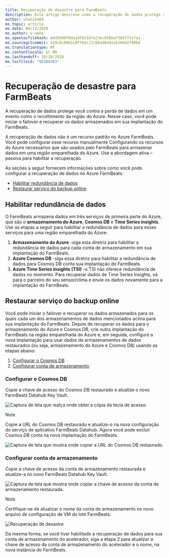 ```yaml
---
title: Recuperação de desastre para FarmBeats
description: Este artigo descreve como a recuperação de dados protege contra a perda de dados.
author: uhabiba04
ms.topic: article
ms.date: 04/13/2020
ms.author: v-umha
ms.openlocfilehash: bdd59d078da1df021b7e23ec858ba7305f72cfa1
ms.sourcegitcommit: 419c8c8061c0ff6dc12c66ad6eda1b266d2f40bd
ms.translationtype: MT
ms.contentlocale: pt-BR
ms.lasthandoff: 10/18/2020
ms.locfileid: "92164203"
---
```

# <a name="disaster-recovery-for-farmbeats"></a>Recuperação de desastre para FarmBeats

A recuperação de dados protege você contra a perda de dados em um evento como o recolhimento da região do Azure. Nesse caso, você pode iniciar o failover e recuperar os dados armazenados em sua implantação do FarmBeats.

A recuperação de dados não é um recurso padrão no Azure FarmBeats. Você pode configurar esse recurso manualmente Configurando os recursos do Azure necessários que são usados pelo FarmBeats para armazenar dados em uma região emparelhada do Azure. Use a abordagem ativa – passiva para habilitar a recuperação.

As seções a seguir fornecem informações sobre como você pode configurar a recuperação de dados no Azure FarmBeats:

- [Habilitar redundância de dados](#enable-data-redundancy)
- [Restaurar serviço do backup online](#restore-service-from-online-backup)


## <a name="enable-data-redundancy"></a>Habilitar redundância de dados

O FarmBeats armazena dados em três serviços de primeira parte do Azure, que são o **armazenamento do Azure**, **Cosmos DB** e **Time Series insights**. Use as etapas a seguir para habilitar a redundância de dados para esses serviços para uma região emparelhada do Azure:

1.  **Armazenamento do Azure** -siga esta diretriz para habilitar a redundância de dados para cada conta de armazenamento em sua implantação do FarmBeats.
2.  **Azure Cosmos DB** -siga essa diretriz para habilitar a redundância de dados para Cosmos DB conta sua implantação do FarmBeats.
3.  **Azure Time Series insights (TSI)** -o TSI não oferece redundância de dados no momento. Para recuperar dados de Time Series Insights, vá para o parceiro do seu sensor/clima e envie os dados novamente para a implantação do FarmBeats.

## <a name="restore-service-from-online-backup"></a>Restaurar serviço do backup online

Você pode iniciar o failover e recuperar os dados armazenados para os quais cada um dos armazenamentos de dados mencionados acima para sua implantação do FarmBeats. Depois de recuperar os dados para o armazenamento do Azure e Cosmos DB, crie outra implantação do FarmBeats na região emparelhada do Azure e, em seguida, configure a nova implantação para usar dados de armazenamentos de dados restaurados (ou seja, armazenamento do Azure e Cosmos DB) usando as etapas abaixo:

1. [Configurar o Cosmos DB](#configure-cosmos-db)
2. [Configurar conta de armazenamento](#configure-storage-account)


### <a name="configure-cosmos-db"></a>Configurar o Cosmos DB

Copie a chave de acesso do Cosmos DB restaurado e atualize o novo FarmBeats Datahub Key Vault.


  ![Captura de tela que realça onde obter a cópia da tecla de acesso.](./media/disaster-recovery-for-farmbeats/key-vault-secrets.png)

> [!NOTE]
> Copie a URL do Cosmos DB restaurado e atualize-o na nova configuração do serviço de aplicativo FarmBeats Datahub. Agora você pode excluir Cosmos DB conta na nova implantação do FarmBeats.

  ![Captura de tela que mostra onde copiar a URL do Cosmos DB restaurado.](./media/disaster-recovery-for-farmbeats/configuration.png)

### <a name="configure-storage-account"></a>Configurar conta de armazenamento

Copie a chave de acesso da conta de armazenamento restaurada e atualize-a no novo FarmBeats Datahub Key Vault.

![Captura de tela que mostra onde copiar a chave de acesso da conta de armazenamento restaurada.](./media/disaster-recovery-for-farmbeats/key-vault-7-secrets.png)

>[!NOTE]
> Certifique-se de atualizar o nome da conta de armazenamento no novo arquivo de configuração de VM do lote FarmBeats.

![Recuperação de desastre](./media/disaster-recovery-for-farmbeats/batch-prep-files.png)

Da mesma forma, se você tiver habilitado a recuperação de dados para sua conta de armazenamento do acelerador, siga a etapa 2 para atualizar a chave de acesso da conta de armazenamento do acelerador e o nome, na nova instância do FarmBeats.

